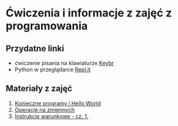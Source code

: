 # Ćwiczenia i informacje z zajęć z programowania

## Przydatne linki

* ćwiczenie pisania na klawiaturze [Keybr](https://keybr.com)
* Python w przeglądarce [Repl.it](https://repl.it/languages/python3)

## Materiały z zajęć
1. [Konieczne programy i Hello World](https://github.com/micouy/zajecia/tree/master/lekcja-1)
2. [Operacje na zmiennych](https://github.com/micouy/zajecia/tree/master/lekcja-2)
3. [Instrukcje warunkowe - cz. 1.](https://github.com/micouy/zajecia/tree/master/lekcja-3)
